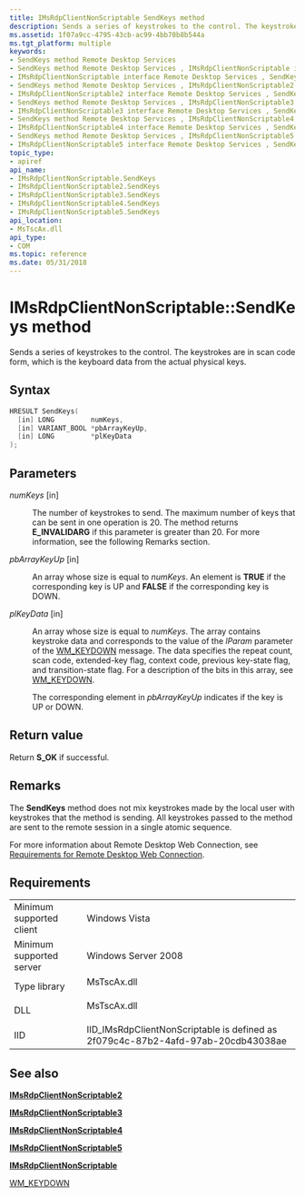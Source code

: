```yaml
---
title: IMsRdpClientNonScriptable SendKeys method
description: Sends a series of keystrokes to the control. The keystrokes are in scan code form, which is the keyboard data from the actual physical keys.
ms.assetid: 1f07a9cc-4795-43cb-ac99-4bb70b8b544a
ms.tgt_platform: multiple
keywords:
- SendKeys method Remote Desktop Services
- SendKeys method Remote Desktop Services , IMsRdpClientNonScriptable interface
- IMsRdpClientNonScriptable interface Remote Desktop Services , SendKeys method
- SendKeys method Remote Desktop Services , IMsRdpClientNonScriptable2 interface
- IMsRdpClientNonScriptable2 interface Remote Desktop Services , SendKeys method
- SendKeys method Remote Desktop Services , IMsRdpClientNonScriptable3 interface
- IMsRdpClientNonScriptable3 interface Remote Desktop Services , SendKeys method
- SendKeys method Remote Desktop Services , IMsRdpClientNonScriptable4 interface
- IMsRdpClientNonScriptable4 interface Remote Desktop Services , SendKeys method
- SendKeys method Remote Desktop Services , IMsRdpClientNonScriptable5 interface
- IMsRdpClientNonScriptable5 interface Remote Desktop Services , SendKeys method
topic_type:
- apiref
api_name:
- IMsRdpClientNonScriptable.SendKeys
- IMsRdpClientNonScriptable2.SendKeys
- IMsRdpClientNonScriptable3.SendKeys
- IMsRdpClientNonScriptable4.SendKeys
- IMsRdpClientNonScriptable5.SendKeys
api_location:
- MsTscAx.dll
api_type:
- COM
ms.topic: reference
ms.date: 05/31/2018
---
```


# IMsRdpClientNonScriptable::SendKeys method

Sends a series of keystrokes to the control. The keystrokes are in scan code form, which is the keyboard data from the actual physical keys.

## Syntax


```C++
HRESULT SendKeys(
  [in] LONG         numKeys,
  [in] VARIANT_BOOL *pbArrayKeyUp,
  [in] LONG         *plKeyData
);
```



## Parameters

<dl> <dt>

*numKeys* \[in\]
</dt> <dd>

The number of keystrokes to send. The maximum number of keys that can be sent in one operation is 20. The method returns **E\_INVALIDARG** if this parameter is greater than 20. For more information, see the following Remarks section.

</dd> <dt>

*pbArrayKeyUp* \[in\]
</dt> <dd>

An array whose size is equal to *numKeys*. An element is **TRUE** if the corresponding key is UP and **FALSE** if the corresponding key is DOWN.

</dd> <dt>

*plKeyData* \[in\]
</dt> <dd>

An array whose size is equal to *numKeys*. The array contains keystroke data and corresponds to the value of the *lParam* parameter of the [WM\_KEYDOWN](https://go.microsoft.com/fwlink/p/?linkid=178142) message. The data specifies the repeat count, scan code, extended-key flag, context code, previous key-state flag, and transition-state flag. For a description of the bits in this array, see [WM\_KEYDOWN](https://go.microsoft.com/fwlink/p/?linkid=178142).

The corresponding element in *pbArrayKeyUp* indicates if the key is UP or DOWN.

</dd> </dl>

## Return value

Return **S\_OK** if successful.

## Remarks

The **SendKeys** method does not mix keystrokes made by the local user with keystrokes that the method is sending. All keystrokes passed to the method are sent to the remote session in a single atomic sequence.

For more information about Remote Desktop Web Connection, see [Requirements for Remote Desktop Web Connection](requirements-for-remote-desktop-web-connection.md).

## Requirements



|                                     |                                                                                              |
|-------------------------------------|----------------------------------------------------------------------------------------------|
| Minimum supported client<br/> | Windows Vista<br/>                                                                     |
| Minimum supported server<br/> | Windows Server 2008<br/>                                                               |
| Type library<br/>             | <dl> <dt>MsTscAx.dll</dt> </dl>       |
| DLL<br/>                      | <dl> <dt>MsTscAx.dll</dt> </dl>       |
| IID<br/>                      | IID\_IMsRdpClientNonScriptable is defined as 2f079c4c-87b2-4afd-97ab-20cdb43038ae<br/> |



## See also

<dl> <dt>

[**IMsRdpClientNonScriptable2**](imsrdpclientnonscriptable2.md)
</dt> <dt>

[**IMsRdpClientNonScriptable3**](imsrdpclientnonscriptable3.md)
</dt> <dt>

[**IMsRdpClientNonScriptable4**](imsrdpclientnonscriptable4.md)
</dt> <dt>

[**IMsRdpClientNonScriptable5**](imsrdpclientnonscriptable5.md)
</dt> <dt>

[**IMsRdpClientNonScriptable**](imsrdpclientnonscriptable-interface.md)
</dt> <dt>

[WM\_KEYDOWN](https://go.microsoft.com/fwlink/p/?linkid=178142)
</dt> </dl>

 

 





